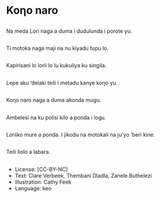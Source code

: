 # Koηo naro

##
Na meda Lori naga a
duma i dudulunda i
porote yu.

##
Ti motoka naga maji na
nu kiyadu tupu lo.

##
Kapirisani lo lorii lo lu
kukuliya ku singila.

##
Lepe aku ‘delaki teili i
metadu kanye koŋo yu.

##
Koηo naro naga a duma
akonda mugu.

##
Ambelesi na ku polisi
kilo a ponda i logu.

##
Loriiko mure a ponda. I
jikodu na motokali na
ju'yo ‘beri kine.

##
Teili liolo a labara.

##
* License: [CC-BY-NC]
* Text: Clare Verbeek, Thembani Dladla, Zanele Buthelezi
* Illustration: Cathy Feek
* Language: keo
